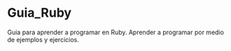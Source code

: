# Guia_Ruby
Guia para aprender a programar en Ruby.  Aprender a programar por medio de ejemplos y ejercicios.
